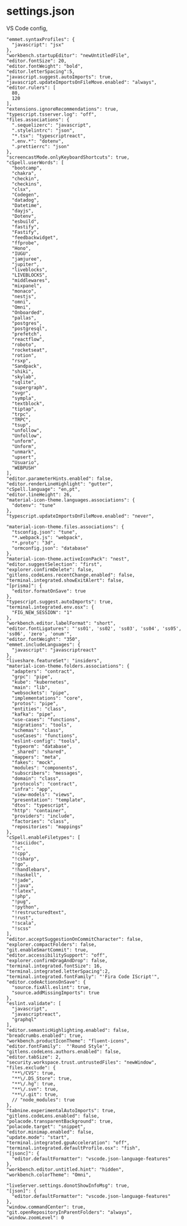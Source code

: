 # settings.json
VS Code config,



    "emmet.syntaxProfiles": {
      "javascript": "jsx"
    },
    "workbench.startupEditor": "newUntitledFile",
    "editor.fontSize": 20,
    "editor.fontWeight": "bold",
    "editor.letterSpacing":5,
    "javascript.suggest.autoImports": true,
    "javascript.updateImportsOnFileMove.enabled": "always",
    "editor.rulers": [
      80,
      120
    ],
    "extensions.ignoreRecommendations": true,
    "typescript.tsserver.log": "off",
    "files.associations": {
      ".sequelizerc": "javascript",
      ".stylelintrc": "json",
      "*.tsx": "typescriptreact",
      ".env.*": "dotenv",
      ".prettierrc": "json"
    },
    "screencastMode.onlyKeyboardShortcuts": true,
    "cSpell.userWords": [
      "bootcamp",
      "chakra",
      "checkin",
      "checkins",
      "clsx",
      "Codegen",
      "datadog",
      "Datetime",
      "dayjs",
      "Dotenv",
      "esbuild",
      "fastify",
      "Fastify",
      "feedbackwidget",
      "ffprobe",
      "Hono",
      "IUGU",
      "jamjuree",
      "jupiter",
      "liveblocks",
      "LIVEBLOCKS",
      "middlewares",
      "mixpanel",
      "monaco",
      "nestjs",
      "omni",
      "Omni",
      "Onboarded",
      "pallas",
      "postgres",
      "postgresql",
      "prefetch",
      "reactflow",
      "roboto",
      "rocketseat",
      "rotion",
      "rsxp",
      "Sandpack",
      "shiki",
      "skylab",
      "sqlite",
      "supergraph",
      "svgr",
      "sympla",
      "textblock",
      "tiptap",
      "trpc",
      "TRPC",
      "tsup",
      "unfollow",
      "Unfollow",
      "unform",
      "Unform",
      "unmark",
      "upsert",
      "Usuario",
      "WEBPUSH"
    ],
    "editor.parameterHints.enabled": false,
    "editor.renderLineHighlight": "gutter",
    "cSpell.language": "en,pt",
    "editor.lineHeight": 26,
    "material-icon-theme.languages.associations": {
      "dotenv": "tune"
    },
    "typescript.updateImportsOnFileMove.enabled": "never",
    
    "material-icon-theme.files.associations": {
      "tsconfig.json": "tune",
      "*.webpack.js": "webpack",
      "*.proto": "3d",
      "ormconfig.json": "database"
    },
    "material-icon-theme.activeIconPack": "nest",
    "editor.suggestSelection": "first",
    "explorer.confirmDelete": false,
    "gitlens.codeLens.recentChange.enabled": false,
    "terminal.integrated.showExitAlert": false,
    "[prisma]": {
      "editor.formatOnSave": true
    },
    "typescript.suggest.autoImports": true,
    "terminal.integrated.env.osx": {
      "FIG_NEW_SESSION": "1"
    },
    "workbench.editor.labelFormat": "short",
    "editor.fontLigatures": "'ss01', 'ss02', 'ss03', 'ss04', 'ss05', 'ss06', 'zero', 'onum'",
    "editor.fontWeight": "350",
    "emmet.includeLanguages": {
      "javascript": "javascriptreact"
    },
    "liveshare.featureSet": "insiders",
    "material-icon-theme.folders.associations": {
      "adapters": "contract",
      "grpc": "pipe",
      "kube": "kubernetes",
      "main": "lib",
      "websockets": "pipe",
      "implementations": "core",
      "protos": "pipe",
      "entities": "class",
      "kafka": "pipe",
      "use-cases": "functions",
      "migrations": "tools",
      "schemas": "class",
      "useCases": "functions",
      "eslint-config": "tools",
      "typeorm": "database",
      "_shared": "shared",
      "mappers": "meta",
      "fakes": "mock",
      "modules": "components",
      "subscribers": "messages",
      "domain": "class",
      "protocols": "contract",
      "infra": "app",
      "view-models": "views",
      "presentation": "template",
      "dtos": "typescript",
      "http": "container",
      "providers": "include",
      "factories": "class",
      "repositories": "mappings"
    },
    "cSpell.enableFiletypes": [
      "!asciidoc",
      "!c",
      "!cpp",
      "!csharp",
      "!go",
      "!handlebars",
      "!haskell",
      "!jade",
      "!java",
      "!latex",
      "!php",
      "!pug",
      "!python",
      "!restructuredtext",
      "!rust",
      "!scala",
      "!scss"
    ],
    "editor.acceptSuggestionOnCommitCharacter": false,
    "explorer.compactFolders": false,
    "git.enableSmartCommit": true,
    "editor.accessibilitySupport": "off",
    "explorer.confirmDragAndDrop": false,
    "terminal.integrated.fontSize": 16,
    "terminal.integrated.letterSpacing":2,
    "terminal.integrated.fontFamily": "'Fira Code IScript'",
    "editor.codeActionsOnSave": {
      "source.fixAll.eslint": true,
      "source.addMissingImports": true
    },
    "eslint.validate": [
      "javascript",
      "javascriptreact",
      "graphql"
    ],
    "editor.semanticHighlighting.enabled": false,
    "breadcrumbs.enabled": true,
    "workbench.productIconTheme": "fluent-icons",
    "editor.fontFamily":  "'Round Style'",
    "gitlens.codeLens.authors.enabled": false,
    "editor.tabSize": 2,
    "security.workspace.trust.untrustedFiles": "newWindow",
    "files.exclude": {
      "**\/CVS": true,
      "**\/.DS_Store": true,
      "**\/.hg": true,
      "**\/.svn": true,
      "**\/.git": true,
      // "node_modules": true
    },
    "tabnine.experimentalAutoImports": true,
    "gitlens.codeLens.enabled": false,
    "polacode.transparentBackground": true,
    "polacode.target": "snippet",
    "editor.minimap.enabled": false,
    "update.mode": "start",
    "terminal.integrated.gpuAcceleration": "off",
    "terminal.integrated.defaultProfile.osx": "fish",
    "[jsonc]": {
      "editor.defaultFormatter": "vscode.json-language-features"
    },
    "workbench.editor.untitled.hint": "hidden",
    "workbench.colorTheme": "Omni",
    
    "liveServer.settings.donotShowInfoMsg": true,
    "[json]": {
      "editor.defaultFormatter": "vscode.json-language-features"
    },
    "window.commandCenter": true,
    "git.openRepositoryInParentFolders": "always",
    "window.zoomLevel": 0


